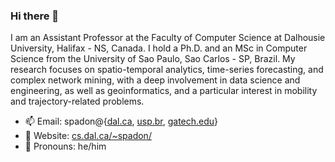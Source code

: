 ### Hi there 👋

I am an Assistant Professor at the Faculty of Computer Science at Dalhousie University, Halifax - NS, Canada. I hold a Ph.D. and an MSc in Computer Science from the University of Sao Paulo, Sao Carlos - SP, Brazil. My research focuses on spatio-temporal analytics, time-series forecasting, and complex network mining, with a deep involvement in data science and engineering, as well as geoinformatics, and a particular interest in mobility and trajectory-related problems.

- 📫 Email: spadon@{[dal.ca](mailto:spadon@dal.ca), [usp.br](mailto:spadon@usp.br), [gatech.edu](mailto:spadon@gatech.edu)}
- 🔭 Website: [cs.dal.ca/~spadon/](http://cs.dal.ca/~spadon/)
- 🌱 Pronouns: he/him

